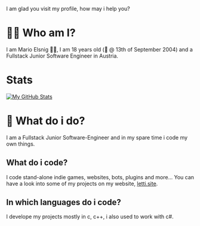 I am glad you visit my profile, how may i help you?

# 👨‍💻 Who am I?
I am Mario Elsnig 👨‍🎓, I am 18 years old (🎂 @ 13th of September 2004) and a Fullstack Junior Software Engineer in Austria.

# Stats
[![My GitHub Stats](https://github-readme-stats.vercel.app/api/?username=LordDreadfight&count_private=true&theme=tokyonight&showicons=true)]()

# 📑 What do i do?
I am a Fullstack Junior Software-Engineer and in my spare time i code my own things.

## What do i code?
I code stand-alone indie games, websites, bots, plugins and more...
You can have a look into some of my projects on my website, [letti.site](https://www.letti.site).

## In which languages do i code?
I develope my projects mostly in c, c++, i also used to work with c#.

[programario]: https://www.letti.site "letti.site"
